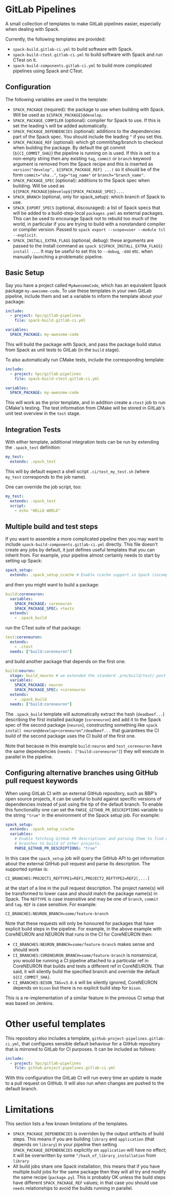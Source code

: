 # GitLab Pipelines

A small collection of templates to make GitLab pipelines easier, especially
when dealing with Spack.

Currently, the following templates are provided:

* `spack-build.gitlab-ci.yml` to build software with Spack.
* `spack-build-ctest.gitlab-ci.yml` to build software with Spack and run
  CTest on it.
* `spack-build-components.gitlab-ci.yml` to build more complicated pipelines using Spack and CTest.

## Configuration

The following variables are used in the template:

* `SPACK_PACKAGE` (required): the package to use when building with Spack.
  Will be used as `${SPACK_PACKAGE}@develop`.
* `SPACK_PACKAGE_COMPILER` (optional): compiler for Spack to use. If this is
  set the leading `%` will be added automatically.
* `SPACK_PACKAGE_DEPENDENCIES` (optional): additions to the dependencies part
   of the Spack spec. You should include the leading `^` if you set this.
* `SPACK_PACKAGE_REF` (optional): which git commit/tag/branch to checkout when
  building the package. By default the git commit (`${CI_COMMIT_SHA}`) the
  pipeline is running on is used. If this is set to a non-empty string then any
  existing `tag`, `commit` or `branch` keyword argument is removed from the
  Spack recipe and this is inserted as
  `version("develop", ${SPACK_PACKAGE_REF} ...)` so it should be of the form
  `commit="sha.."`, `tag="tag_name"` or `branch="branch_name"`.
* `SPACK_PACKAGE_SPEC` (optional): additions to the Spack spec when building.
  Will be used as `${SPACK_PACKAGE}@develop${SPACK_PACKAGE_SPEC}...`.
* `SPACK_BRANCH` (optional, only for spack_setup): which branch of Spack to
  use.
* `SPACK_EXPORT_SPECS` (optional, discouraged): a list of Spack specs that will
  be added to a build-step-local `packages.yaml` as external packages. This can
  be used to encourage Spack not to rebuild too much of the world, in
  particular if you are trying to build with a nonstandard compiler or compiler
  version. Passed to `spack export --scope=user --module tcl --explicit`.
* `SPACK_INSTALL_EXTRA_FLAGS` (optional, debug): these arguments are passed to
  the install command as `spack ${SPACK_INSTALL_EXTRA_FLAGS} install ...`. It
  may be useful to set this to `--debug`, `-ddd` etc. when manually launching a
  problematic pipeline.

## Basic Setup

Say you have a project called `MyAwesomeCode`,
which has an equivalent Spack package `my-awesome-code`.
To use these templates in your own GitLab pipeline,
include them and set a variable to inform the template about your package:
```yaml
include:
  - project: hpc/gitlab-pipelines
    file: spack-build.gitlab-ci.yml

variables:
  SPACK_PACKAGE: my-awesome-code
```
This will build the package with Spack, and pass the package build status
from Spack as unit tests to GitLab (in the `build` stage).

To also automatically run CMake tests, include the corresponding template:
```yaml
include:
  - project: hpc/gitlab-pipelines
    file: spack-build-ctest.gitlab-ci.yml

variables:
  SPACK_PACKAGE: my-awesome-code
```
This will work as the prior template, and in addition create a `ctest` job
to run CMake's testing.
The test information from CMake will be stored in GitLab's unit test
overview in the `test` stage.

## Integration Tests

With either template, additional integration tests can be run by extending
the `.spack_test` definition:
```yaml
my_test:
  extends: .spack_test
```
This will by default expect a shell script `.ci/test_my_test.sh`
(where `my_test` corresponds to the job name).

One can override the job script, too:
```yaml
my_test:
  extends: .spack_test
  script:
    - echo "HELLO WORLD"
```

## Multiple build and test steps

If you want to assemble a more complicated pipeline then you may want to
include `spack-build-components.gitlab-ci.yml` directly.
This file doesn't create any jobs by default, it just defines useful templates
that you can inherit from.
For example, your pipeline almost certainly needs to start by setting up Spack:
```yaml
spack_setup:
  extends: .spack_setup_ccache # Enable ccache support in Spack (incomplete!)
```
and then you might want to build a package:
```yaml
build:coreneuron:
  variables:
    SPACK_PACKAGE: coreneuron
    SPACK_PACKAGE_SPEC: +tests
  extends:
    - .spack_build
```
run the CTest suite of that package:
```yaml
test:coreneuron:
  extends:
    - .ctest
  needs: ["build:coreneuron"]
```
and build another package that depends on the first one:
```yaml
build:neuron:
  stage: build_neuron # we extended the standard .pre/build/test/.post
  variables:
    SPACK_PACKAGE: neuron
    SPACK_PACKAGE_SPEC: +coreneuron
  extends:
    - .spack_build
  needs: ["build:coreneuron"]
```

The `.spack_build` template will automatically extract the hash (`deadbeef...`)
describing the first installed package (`coreneuron`) and add it to the Spack
spec of the second package (`neuron`), constructing something like
`spack install neuron@develop+coreneuron^/deadbeef...` that guarantees the
CI build of the second package uses the CI build of the first one.

Note that because in this example `build:neuron` and `test_coreneuron` have
the same dependencies (`needs: ["build:coreneuron"]`) they will execute in
parallel in the pipeline.

## Configuring alternative branches using GitHub pull request keywords
When using GitLab CI with an external GitHub repository, such as BBP's open
source projects, it can be useful to build against specific versions of
dependencies instead of just using the tip of the default branch. To enable
this functionality one can set the `PARSE_GITHUB_PR_DESCRIPTIONS` variable to
the string `"true"` in the environment of the Spack setup job. For example:
```yaml
spack_setup:
  extends: .spack_setup_ccache
  variables:
    # Enable fetching GitHub PR descriptions and parsing them to find out what
    # branches to build of other projects.
    PARSE_GITHUB_PR_DESCRIPTIONS: "true"
```
In this case the `spack_setup` job will query the GitHub API to get information
about the external GitHub pull request and parse its description. The supported
syntax is:
```
CI_BRANCHES:PROJECT1_REFTYPE1=REF1,PROJECT2_REFTYPE2=REF2[,...]
```
at the start of a line in the pull request description. The project name(s)
will be transformed to lower case and should match the package name(s) in
Spack. The `REFTYPE` is case insensitive and may be one of `branch`, `commit`
and `tag`. `REF` is case sensitive. For example:
```
CI_BRANCHES:NEURON_BRANCH=some/feature-branch
```
Note that these requests will only be honoured for packages that have explicit
build steps in the pipeline. For example, in the above example with CoreNEURON
and NEURON that runs in the CI for CoreNEURON then:
- `CI_BRANCHES:NEURON_BRANCH=some/feature-branch` makes sense and should work
- `CI_BRANCHES:CORENEURON_BRANCH=some/feature-branch` is nonsensical, you would
  be running a CI pipeline attached to a particular ref in CoreNEURON that
  builds and tests a different ref in CoreNEURON. That said, it will silently
  build the specified branch and override the default `${CI_COMMIT_SHA}`.
- `CI_BRANCHES:BISON_TAG=v3.0.6` will be silently ignored, CoreNEURON depends
  on `bison` but there is no explicit build step for `bison`.

This is a re-implementation of a similar feature in the previous CI setup that
was based on Jenkins.

# Other useful templates

This repository also includes a template,
`github-project-pipelines.gitlab-ci.yml`, that configures sensible default
behaviour for a GitHub repository that is mirrored to GitLab for CI purposes.
It can be included as follows:
```yaml
include:
  - project: hpc/gitlab-pipelines
    file: github-project-pipelines.gitlab-ci.yml
```
With this configuration the GitLab CI will run every time an update is made to
a pull request on GitHub. It will also run when changes are pushed to the
default branch.

# Limitations

This section lists a few known limitations of the templates.
- `SPACK_PACKAGE_DEPENDENCIES` is overriden by the output artifacts of build
  steps. This means if you are building `library` and `application` (that
  depends on `library`) in your pipeline then setting
  `SPACK_PACKAGE_DEPENDENCIES` explicitly on `application` will have no effect;
  it will be overwritten by some `^/hash_of_library_installation` from `library`
- All build jobs share one Spack installation, this means that if you have
  multiple build jobs for the same package then they will all try and modify
  the same recipe (`package.py`). This is probably OK unless the build steps
  have different `SPACK_PACKAGE_REF` values; in that case you should use
  `needs` relationships to avoid the builds running in parallel.